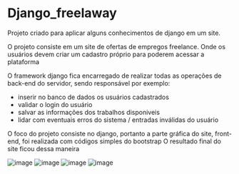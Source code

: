# Django_freelaway

Projeto criado para aplicar alguns conhecimentos de django em um site.

O projeto consiste em um site de ofertas de empregos freelance. Onde os usuários devem criar um cadastro próprio para poderem acessar a plataforma

O framework django fica encarregado de realizar todas as operações de back-end do servidor, sendo responsável por exemplo:

- inserir no banco de dados os usuários cadastrados
- validar o login do usuário
- salvar as informações dos trabalhos disponiveis
- lidar com eventuais erros do sistema / entradas inválidas do usuário

O foco do projeto consiste no django, portanto a parte gráfica do site, front-end, foi realizada com códigos simples do bootstrap O resultado final do site ficou dessa maneira

![image](https://user-images.githubusercontent.com/54272286/167851604-bcdd6526-d969-4d30-98f9-20558a68eba5.png)
![image](https://user-images.githubusercontent.com/54272286/167851629-2829d9bf-6032-42a3-b7c3-fc729866fad3.png)
![image](https://user-images.githubusercontent.com/54272286/167851654-7fee9c10-5c55-42b5-84b6-512db50855d9.png)
![image](https://user-images.githubusercontent.com/54272286/167851680-beedc5c6-e738-4280-9558-7c38ceb417e5.png)




